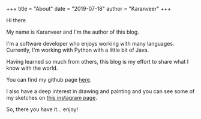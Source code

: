 +++
title = "About"
date = "2019-07-18"
author = "Karanveer"
+++

Hi there

My name is Karanveer and I'm the author of this blog.

I'm a software developer who enjoys working with many languages. Currently, I'm working with Python with a little bit of Java.

Having learned so much from others, this blog is my effort to share what I know with the world.

You can find my github page [here](https://github.com/karanveersp).

I also have a deep interest in drawing and painting and you can see some of my sketches on [this instagram page](https://instagram.com/karanveer41).

So, there you have it... enjoy!
